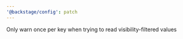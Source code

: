 ```yaml
---
'@backstage/config': patch
---
```


Only warn once per key when trying to read visibility-filtered values
